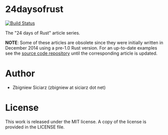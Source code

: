 24daysofrust
============

[![Build Status](https://travis-ci.org/zsiciarz/24daysofrust.svg?branch=master)](https://travis-ci.org/zsiciarz/24daysofrust)

The "24 days of Rust" article series.

**NOTE**: Some of these articles are obsolete since they were initially written in December 2014 using a pre-1.0 Rust version. For an up-to-date examples see the [source code repository](https://github.com/zsiciarz/24daysofrust) until the corresponding article is updated.

Author
======

 * Zbigniew Siciarz (zbigniew at siciarz dot net)

License
=======

This work is released under the MIT license. A copy of the license is provided
in the LICENSE file.
